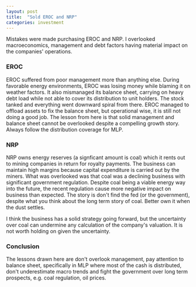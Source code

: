 ```yaml
---
layout: post
title:  "Sold EROC and NRP"
categories: investment
---
```


Mistakes were made purchasing EROC and NRP. I overlooked macroeconomics, management and debt factors having material impact on the companies' operations. 

### EROC
EROC suffered from poor management more than anything else. During favorable energy environments, EROC was losing money while blaming it on weather factors. It also mismanaged its balance sheet, carrying on heavy debt load while not able to cover its distribution to unit holders. The stock tanked and everything went downward spiral from there.  EROC managed to offload assets to fix the balance sheet, but operational wise, it is still not doing a good job. The lesson from here is that solid management and  balance sheet cannot be overlooked despite a compelling growth story. Always follow the distribution coverage for MLP. 

### NRP
NRP owns energy reserves (a signficant amount is coal) which it rents out to mining companies in return for royalty payments. The business can maintain high margins because capital expenditure is carried out by the miners. What was overlooked was that coal was a declining business with significant government regulation. Despite coal being a viable energy way into the future, the recent regulation cause more negative impact on business than expected. The story is don't find the fed (or the government), despite what you think about the long term story of coal. Better own it when the dust settles. 

I think the business has a solid strategy going forward, but the uncertainty over coal can undermine any calculation of the company's valuation. It is not worth holding on given the uncertainty.  

### Conclusion
The lessons drawn here are don't overlook management, pay attention to balance sheet, specifically in MLP where most of the cash is distributed, don't underestimate macro trends and fight the government over long term prospects, e.g. coal regulation, oil prices.  